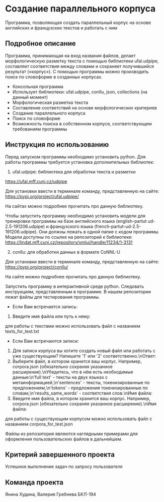 # Создание параллельного корпуса

Программа, позволяющая создать параллельный корпус на основе английских и французских текстов и работать с ним

## Подробное описание

Программа, принимающая на вход названия файлов, делает морфологическую разметку текста с помощью 
библиотеки ufal.udpipe, составляет соответствия между словами и сохраняет получившийся результат («корпус»). С помощью 
программы можно производить поиск по словоформе в созданных корпусах.

- Консольная программа
- Использует библиотеки: ufal.udpipe, conllu, json, collections (на данный момент)
- Морфологическая разметка текста
- Составление соответствий на основе морфологических критериев
- Создание параллельного корпуса
- Поиск по словоформе
- Возможность поиска в собственном корпусе, соответствующем требованиям программы

## Инструкция по использованию

Перед запуском программы необходимо установить python.
Для работы программы требуется установка дополнительных библиотек:

1. ufal.udpipe: библиотека для обработки текста и разметки

https://ufal.mff.cuni.cz/udpipe

Для установки ввести в терминале команду, представленную на сайте: https://pypi.org/project/ufal.udpipe/

На сайтах можно подробнее прочитать про данную библиотеку.

Чтобы запустить программу необходимо установить модели для тренировки программы на базе английского языка (english-partut
ud-2.5-191206.udpipe) и французского языка (french-partut-ud-2.5-191206.udpipe). Они должны лежать в одной папке с кодом
программы.
Модели доступны по ссылке на репозиторий к библиотеке: https://lindat.mff.cuni.cz/repository/xmlui/handle/11234/1-3131

2. conllu: для обработки данных в формате CoNNL-U

Для установки ввести в терминале команду, представленную на сайте: https://pypi.org/project/conllu/

На сайте можно подробнее прочитать про данную библиотеку.


Запустить программу в интерактивной среде python. Следовать инструкциям, представленным в программе. В нашем репозитории лежат
файлы для тестирования программы.

- Если Вам встречается запись:

1. Введите имя файла или путь к нему:

для работы с текстами можно использовать файл с названием texts_for_test.txt

- Если Вам встречаются записи:

1. Для записи корпуса вы хотите создать новый файл или работать с уже существующим? Напишите '1' или '2'
соответственно.\nОтвет:
2. Выберите файл, в котором хранится ваш корпус. Например, corpora.json (обязательно сохраняя указанное
расширение).\nУбедитесь, что в нём есть необходимые данные:\n'full text' - тексты на двух языках с
метаинформацией,\n'sentences' - тексты, токенизированные по предложениям,\n'tokens' - предложения токенизированные по
словам,\n'results_same_words' - соответствия слов.\nИмя файла:
3. Введите имя файла, в котором хранится ваш корпус. Например, corpora.json (обязательно сохраняя указанное расширение).\nИмя
файла:

для работы с существующим корпусом можно использовать файл с названием corpora_for_test.json

Файлы из репозитория являются наглядными примерами для оформления пользовательских файлов в дальнейшем.

## Критерий завершенного проекта

Успешное выполнение задач по запросу пользователя

## Команда проекта

Янина Худина, Валерия Гребнева
БКЛ-194
